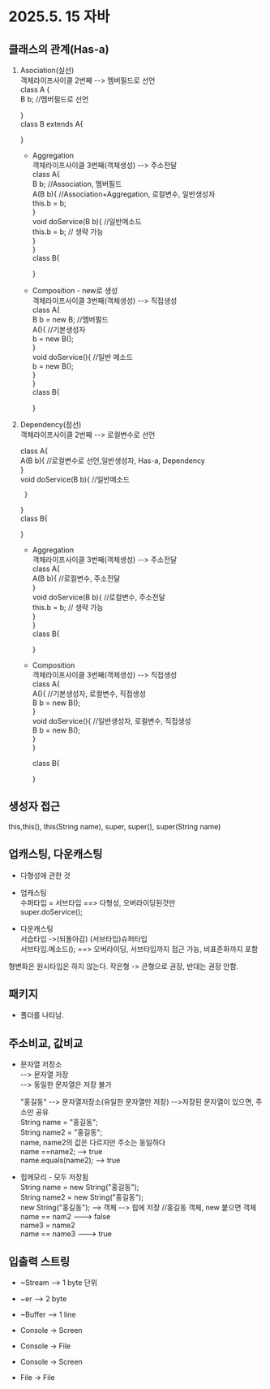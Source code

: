 # 2025.5. 15 자바 

## 클래스의 관계(Has-a)   
   
1. Asociation(실선)   
   객체라이프사이클 2번째 --> 멤버필드로 선언   
   class A {   
    B b; //멤버필드로 선언   
   
   }   
   class B extends A{   
   
   }   
   
    - Aggregation   
      객체라이프사이클 3번째(객체생성) --> 주소전달   
      class A{   
        B b; //Association, 멤버필드   
        A(B b){ //Association+Aggregation, 로컬변수, 일반생성자   
           this.b = b;   
        }   
        void doService(B b){ //일반메소드   
            this.b = b; // 생략 가능   
        }   
      }   
      class B{   
   
      }   
   
    - Composition - new로 생성   
      객체라이프사이클 3번째(객체생성) --> 직접생성   
      class A{   
        B b = new B; //멤버필드   
        A(){ //기본생성자   
            b = new B();   
        }   
        void doService(){ //일반 메소드   
            b = new B();   
        }   
      }   
      class B{   
   
      }   
         
   
   
2. Dependency(점선)   
   객체라이프사이클 2번째 --> 로컬변수로 선언   
   
    class A{   
        A(B b){ //로컬변수로 선언,일반생성자, Has-a, Dependency   
        }   
        void doService(B b){ //일반메소드   
   
        }   
    }   
    class B{   
   
    }   
    - Aggregation   
      객체라이프사이클 3번째(객체생성) --> 주소전달   
      class A{   
        A(B b){ //로컬변수, 주소전달   
        }   
        void doService(B b){ //로컬변수, 주소전달   
            this.b = b; // 생략 가능   
        }   
      }   
      class B{   
   
      }   
       
    - Composition   
      객체라이프사이클 3번째(객체생성) --> 직접생성   
      class A{   
        A(){ //기본생성자, 로컬변수, 직접생성   
            B b = new B();   
        }   
        void doService(){ //일반생성자, 로컬변수, 직접생성   
            B b = new B();   
        }   
      }   
         
      class B{   
   
      }   

## 생성자 접근
this,this(), this(String name), super, super(), super(String name)   
    
## 업캐스팅, 다운캐스팅
   - 다형성에 관한 것    
    
   - 업캐스팅    
     수퍼타입 = 서브타입 ==> 다형성, 오버라이딩된것만    
     super.doService();    
    
   - 다운캐스팅    
     서습타입 ->(되돌아감) (서브타입)슈퍼타입    
     서브타입.메소드(); ==> 오버라이딩, 서브타입까지 접근 가능, 비표준화까지 포함    
    
   형변화은 원시타입은 하지 않는다. 작은형 -> 큰형으로 권장, 반대는 권장 안함.     
    
## 패키지 
- 폴더를 나타남.    

## 주소비교, 값비교
   * 문자열 저장소    
      --> 문자열 저장    
      --> 동일한 문자열은 저장 불가    
     
     "홍길동" --> 문자열저장소(유일한 문자열만 저장) -->저장된 문자열이 있으면, 주소만 공유    
     String name = "홍길동";    
     String name2 = "홍길동";    
     name, name2의 값은 다르지만 주소는 동일하다    
     name ==name2;       --> true    
     name.equals(name2); --> true    
    
   * 힙메모리 - 모두 저장됨     
     String name = new String("홍길동");    
     String name2 = new String("홍길동");      
     new String("홍길동"); --> 객체 --> 힙에 저장 //홍길동 객체, new 붙으면 객체     
     name == nam2 ---> false    
     name3 = name2    
     name == name3 ---> true    
    
## 입출력 스트링
   * ~Stream --> 1 byte 단위
   * ~er --> 2 byte
   * ~Buffer --> 1 line

   * Console -> Screen
   * Console -> File
   * Console -> Screen
   * File -> File
    